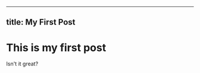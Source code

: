 <!--
 * @Author: ylyu
 * @Date: 2021-12-06 17:03:08
 * @LastEditors: ylyu
 * @LastEditTime: 2021-12-06 17:03:25
 * @Description: My First Post
-->

---

## title: My First Post

# This is my first post

Isn't it great?
